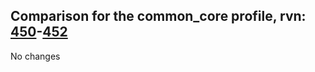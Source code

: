 ## Comparison for the common_core profile, rvn: [450](https://github.com/PRO100KatYT/FortniteProfileRevisions/tree/main/profiles/common_core/450%20common_core.json)-[452](https://github.com/PRO100KatYT/FortniteProfileRevisions/tree/main/profiles/common_core/452%20common_core.json)

No changes

